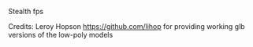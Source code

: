 Stealth fps

Credits:
Leroy Hopson https://github.com/lihop for providing working glb versions of the low-poly models
